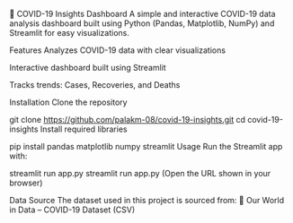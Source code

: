 🦠 COVID-19 Insights Dashboard
A simple and interactive COVID-19 data analysis dashboard built using Python (Pandas, Matplotlib, NumPy) and Streamlit for easy visualizations.

Features
Analyzes COVID-19 data with clear visualizations

Interactive dashboard built using Streamlit

Tracks trends: Cases, Recoveries, and Deaths

Installation
Clone the repository

git clone https://github.com/palakm-08/covid-19-insights.git
cd covid-19-insights
Install required libraries

pip install pandas matplotlib numpy streamlit
Usage
Run the Streamlit app with:

streamlit run app.py
streamlit run app.py
(Open the URL shown in your browser)

Data Source
The dataset used in this project is sourced from:
🔗 Our World in Data – COVID-19 Dataset (CSV)
